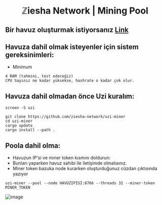 <h1 align="center"> ℤiesha Network | Mining Pool </h1>

## Bir havuz oluşturmak istiyorsanız [Link](https://github.com/ziesha-network/uzi-pool)

## Havuza dahil olmak isteyenler için sistem gereksinimleri:

* Minimum
```
4 RAM (tahmini, test edeceğiz)
CPU Sayınız ne kadar yüksekse, hashrate o kadar çok olur.
```

## Havuza dahil olmadan önce Uzi kuralım:
```
screen -S uzi
```
```
git clone https://github.com/ziesha-network/uzi-miner
cd uzi-miner
cargo update
cargo install --path .
```

## Poola dahil olma:

* Havuzun IP'si ve mıner token kısmını doldurun:
* Bunları yaparken havuz sahibi ile iletişimde olmalısınız.
* Miner token bazuka node kurarken oluşturduğunuz cüzdan çıktısında yazıyor
```
uzi-miner --pool --node HAVUZIPİSİ:8766 --threads 32 --miner-token MINER_TOKEN
```

![image](https://user-images.githubusercontent.com/101149671/203015859-ee201937-82a4-40cb-a59e-a408a64acc96.png)



